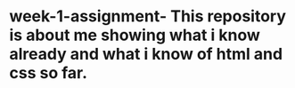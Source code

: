 # week-1-assignment- This repository is about me showing what i know already and what i know of html and css so far.